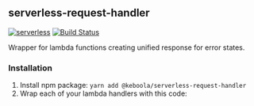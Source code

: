 ## serverless-request-handler

[![serverless](http://public.serverless.com/badges/v3.svg)](http://www.serverless.com)
[![Build Status](https://travis-ci.org/keboola/serverless-request-handler.svg?branch=master)](https://travis-ci.org/keboola/serverless-request-handler)

Wrapper for lambda functions creating unified response for error states. 


### Installation

1. Install npm package: `yarn add @keboola/serverless-request-handler`
2. Wrap each of your lambda handlers with this code:
```js

```
